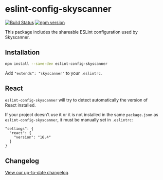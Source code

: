 # eslint-config-skyscanner

[![Build Status](https://travis-ci.org/Skyscanner/eslint-config-skyscanner.svg?branch=master)](https://travis-ci.org/Skyscanner/eslint-config-skyscanner)
[![npm version](https://img.shields.io/npm/v/eslint-config-skyscanner.svg)](https://www.npmjs.com/package/eslint-config-skyscanner)

This package includes the shareable ESLint configuration used by Skyscanner.

## Installation

```bash
npm install --save-dev eslint-config-skyscanner
```

Add `"extends": "skyscanner"` to your `.eslintrc`.

## React

`eslint-config-skyscanner` will try to detect automatically the version of React installed.

If your project doesn't use it or it is not installed in the same `package.json` as `eslint-config-skyscanner`, it must be manually set in `.eslintrc`:

```
"settings": {
  "react": {
    "version": "16.4"
  }
}
```

## Changelog

[View our up-to-date changelog](./CHANGELOG.md).
